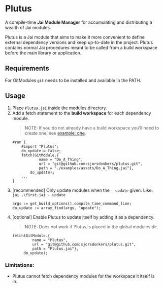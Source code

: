 # Plutus
A compile-time **Jai Module Manager** for accumulating and distributing a wealth of Jai modules.

Plutus is a Jai module that aims to make it more convenient to define external dependency versions and keep up-to-date in the project.
Plutus contains normal Jai procedures meant to be called from a build workspace before the main library or application.

## Requirements
For GitModules `git` needs to be installed and available in the PATH.

## Usage
1. Place `Plutus.jai` inside the modules directory.
1. Add a fetch statement to the **build workspace** for each dependency module.
   >NOTE: If you do not already have a build workspace you'll need to create one, see [example: one](./examples/one/first.jai).
   ```jai
   #run {
       #import "Plutus";
       do_update:= false;
       fetch(GitModule.{
               name = "Do_A_Thing",
               url = "git@github.com:sjorsdonkers/plutus.git",
               path = "./examples/assets/Do_A_Thing.jai"},
           do_update);
       ...
   }
   ```
1. [recommended] Only update modules when the `- update` given. Like: `jai .\first.jai - update`
   ```jai
   args := get_build_options().compile_time_command_line;
   do_update := array_find(args, "update");
   ```
1. [optional] Enable Plutus to update itself by adding it as a dependency.
   >NOTE: Does not work if Plutus is placed in the global modules dir.
   ```jai
   fetch(GitModule.{
            name = "Plutus",
            url = "git@github.com:sjorsdonkers/plutus.git",
            path = "Plutus.jai"}, 
        do_update);
   ```

### Limitations:
- Plutus cannot fetch dependency modules for the workspace it itself is in.
